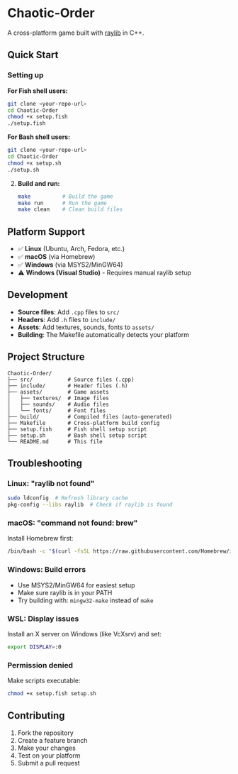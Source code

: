 # Chaotic-Order

A cross-platform game built with [raylib](https://www.raylib.com/) in C++.

## Quick Start

### Setting up

**For Fish shell users:**
```bash
git clone <your-repo-url>
cd Chaotic-Order
chmod +x setup.fish
./setup.fish
```

**For Bash shell users:**
```bash
git clone <your-repo-url>
cd Chaotic-Order
chmod +x setup.sh
./setup.sh
```

2. **Build and run:**
   ```bash
   make          # Build the game
   make run      # Run the game
   make clean    # Clean build files
   ```

## Platform Support

- ✅ **Linux** (Ubuntu, Arch, Fedora, etc.)
- ✅ **macOS** (via Homebrew)
- ✅ **Windows** (via MSYS2/MinGW64)
- ⚠️  **Windows (Visual Studio)** - Requires manual raylib setup

## Development

- **Source files**: Add `.cpp` files to `src/`
- **Headers**: Add `.h` files to `include/`
- **Assets**: Add textures, sounds, fonts to `assets/`
- **Building**: The Makefile automatically detects your platform

## Project Structure

```
Chaotic-Order/
├── src/           # Source files (.cpp)
├── include/       # Header files (.h)
├── assets/        # Game assets
│   ├── textures/  # Image files
│   ├── sounds/    # Audio files
│   └── fonts/     # Font files
├── build/         # Compiled files (auto-generated)
├── Makefile       # Cross-platform build config
├── setup.fish     # Fish shell setup script
├── setup.sh       # Bash shell setup script
└── README.md      # This file
```

## Troubleshooting

### Linux: "raylib not found"
```bash
sudo ldconfig  # Refresh library cache
pkg-config --libs raylib  # Check if raylib is found
```

### macOS: "command not found: brew"
Install Homebrew first:
```bash
/bin/bash -c "$(curl -fsSL https://raw.githubusercontent.com/Homebrew/install/HEAD/install.sh)"
```

### Windows: Build errors
- Use MSYS2/MinGW64 for easiest setup
- Make sure raylib is in your PATH
- Try building with: `mingw32-make` instead of `make`

### WSL: Display issues
Install an X server on Windows (like VcXsrv) and set:
```bash
export DISPLAY=:0
```

### Permission denied
Make scripts executable:
```bash
chmod +x setup.fish setup.sh
```

## Contributing

1. Fork the repository
2. Create a feature branch
3. Make your changes
4. Test on your platform
5. Submit a pull request